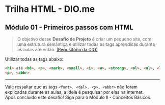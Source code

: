 # Trilha HTML - DIO.me
## Módulo 01 - Primeiros passos com HTML
> O objetivo desse **Desafio de Projeto** é criar um pequeno site, com uma estrutura semântica e utilizar todas as tags aprendidas durante as aulas até então. [(Repositório da DIO)](https://github.com/digitalinnovationone/trilha-html-modulo-1) 
>  
Utilizar todas as tags abaixo:
```html
<h1> até <h6>, <p>, <mark>, <small>, <i>, <u>, <strong>, <ol>, <ul>, <li>, <a>, <hr>, <sub>, <sup>, <blockquote>, <font>, <del>,  
<p>, <abbr>
```  
----------
Vale ressaltar que as tags `<font>, <del>, <p>, <abbr>` não foram explicadas durante as aulas, a ideia é pesquisar por elas na internet.  
Após concluído este desafio! Siga para o Módulo II - Conceitos Básicos.
